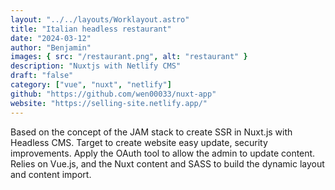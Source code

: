 ```yaml
---
layout: "../../layouts/Worklayout.astro"
title: "Italian headless restaurant"
date: "2024-03-12"
author: "Benjamin"
images: { src: "/restaurant.png", alt: "restaurant" }
description: "Nuxtjs with Netlify CMS"
draft: "false"
category: ["vue", "nuxt", "netlify"]
github: "https://github.com/wen00033/nuxt-app"
website: "https://selling-site.netlify.app/"
---
```


Based on the concept of the JAM stack to create SSR in Nuxt.js with Headless CMS. Target to create website easy update, security improvements. Apply the OAuth tool to allow the admin to update content. Relies on Vue.js, and the Nuxt content and SASS to build the dynamic layout and content import.
